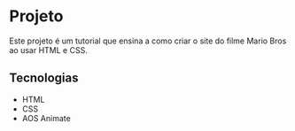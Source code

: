 <h1>
  Projeto
</h1>
Este projeto é um tutorial que ensina a como criar o site do filme Mario Bros ao usar HTML e CSS.
<h2>
  Tecnologias
</h2>
<ul>
  <li>
    HTML
  </li>
   <li>
    CSS
  </li>
   <li>
    AOS Animate
  </li>
</ul>
